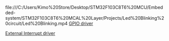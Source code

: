 file:///C:/Users/Kimo%20Store/Desktop/STM32F103C8T6%20MCU/Embedded-system/STM32F103C8T6%20MCAL%20Layer/Projects/Led%20Blinking%20circuit/Led%20Blinking.mp4
[GPIO driver](https://github.com/AmrAli47/Embedded-system/tree/origin/STM32F103C8T6%20MCAL%20Layer/MCU%20Peripheral%20drivers/GPIO)

[External Interrupt driver](https://github.com/AmrAli47/Embedded-system/tree/origin/STM32F103C8T6%20MCAL%20Layer/MCU%20Peripheral%20drivers/External%20Interrupts)

